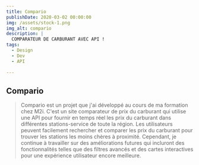 ```yaml
---
title: Compario
publishDate: 2020-03-02 00:00:00
img: /assets/stock-1.png
img_alt: compario
description: |
  COMPARATEUR DE CARBURANT AVEC API !
tags:
  - Design
  - Dev
  - API
  
---
```


## Compario

> Compario est un projet que j'ai développé au cours de ma formation chez M2i. C'est un site comparateur de prix du carburant qui utilise une API pour fournir en temps réel les prix du carburant dans différentes stations-service de toute la région. Les utilisateurs peuvent facilement rechercher et comparer les prix du carburant pour trouver les stations les moins chères à proximité.
Cependant, je continue à travailler sur des améliorations futures qui incluront des fonctionnalités telles que des filtres avancés et des cartes interactives pour une expérience utilisateur encore meilleure.




